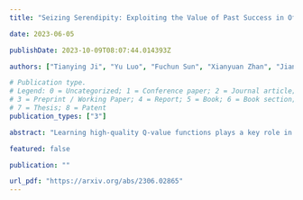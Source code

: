 ```yaml
---
title: "Seizing Serendipity: Exploiting the Value of Past Success in Off-Policy Actor-Critic"

date: 2023-06-05

publishDate: 2023-10-09T08:07:44.014393Z

authors: ["Tianying Ji", "Yu Luo", "Fuchun Sun", "Xianyuan Zhan", "Jianwei Zhang", "Huazhe Xu"]

# Publication type.
# Legend: 0 = Uncategorized; 1 = Conference paper; 2 = Journal article;
# 3 = Preprint / Working Paper; 4 = Report; 5 = Book; 6 = Book section;
# 7 = Thesis; 8 = Patent
publication_types: ["3"]

abstract: "Learning high-quality Q-value functions plays a key role in the success of many modern off-policy deep reinforcement learning (RL) algorithms. Previous works focus on addressing the value overestimation issue, an outcome of adopting function approximators and off-policy learning. Deviating from the common viewpoint, we observe that Q-values are indeed underestimated in the latter stage of the RL training process, primarily related to the use of inferior actions from the current policy in Bellman updates as compared to the more optimal action samples in the replay buffer. We hypothesize that this long-neglected phenomenon potentially hinders policy learning and reduces sample efficiency. Our insight to address this issue is to incorporate sufficient exploitation of past successes while maintaining exploration optimism. We propose the Blended Exploitation and Exploration (BEE) operator, a simple yet effective approach that updates Q-value using both historical best-performing actions and the current policy. The instantiations of our method in both model-free and model-based settings outperform state-of-the-art methods in various continuous control tasks and achieve strong performance in failure-prone scenarios and real-world robot tasks."

featured: false

publication: ""

url_pdf: "https://arxiv.org/abs/2306.02865"
---
```


